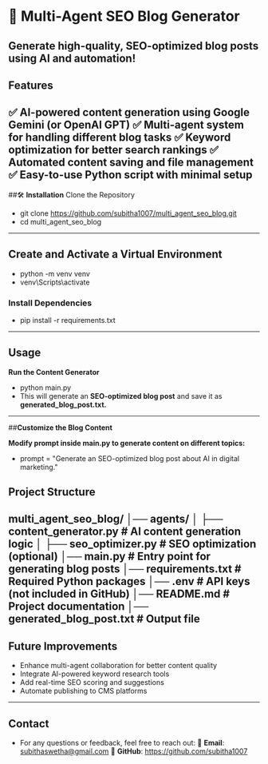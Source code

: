 # 🚀 **Multi-Agent SEO Blog Generator**

Generate high-quality, SEO-optimized blog posts using AI and automation!
---

## **Features**
✅ AI-powered content generation using Google Gemini (or OpenAI GPT)
✅ Multi-agent system for handling different blog tasks
✅ Keyword optimization for better search rankings
✅ Automated content saving and file management
✅ Easy-to-use Python script with minimal setup
---

##🛠️ **Installation**
Clone the Repository
- git clone https://github.com/subitha1007/multi_agent_seo_blog.git
- cd multi_agent_seo_blog
---

##  **Create and Activate a Virtual Environment**
- python -m venv venv
- venv\Scripts\activate

### **Install Dependencies**

- pip install -r requirements.txt
---

## **Usage**

**Run the Content Generator**

- python main.py
- This will generate an **SEO-optimized blog post** and save it as **generated_blog_post.txt.**
---

##**Customize the Blog Content**

**Modify prompt inside main.py to generate content on different topics:**

- prompt = "Generate an SEO-optimized blog post about AI in digital marketing."

## **Project Structure**

multi_agent_seo_blog/
│── agents/
│   ├── content_generator.py  # AI content generation logic
│   ├── seo_optimizer.py  # SEO optimization (optional)
│── main.py  # Entry point for generating blog posts
│── requirements.txt  # Required Python packages
│── .env  # API keys (not included in GitHub)
│── README.md  # Project documentation
│── generated_blog_post.txt  # Output file
---

## **Future Improvements**
- Enhance multi-agent collaboration for better content quality
- Integrate AI-powered keyword research tools
- Add real-time SEO scoring and suggestions
- Automate publishing to CMS platforms
---


## **Contact**
- For any questions or feedback, feel free to reach out:
📧 **Email**: subithaswetha@gmail.com
🔗 **GitHub**: https://github.com/subitha1007

